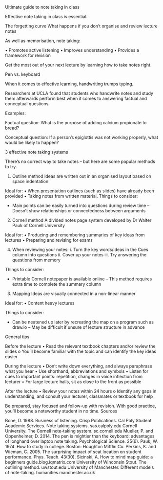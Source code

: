 Ultimate guide to note taking in class

Effective note taking in class is essential.

The forgetting curve
What happens if you don’t organise and review lecture notes

As well as memorisation, note taking:

• Promotes active listening
• Improves understanding
• Provides a framework for revision

Get the most out of your next lecture by learning how to take notes right.

Pen vs. keyboard

When it comes to effective learning, handwriting trumps typing.

Researchers at UCLA found that students who handwrite notes and study them afterwards perform best when it comes to answering factual and conceptual questions.

Examples:

Factual question: What is the purpose of adding calcium propionate to bread?

Conceptual question: If a person’s epiglottis was not working properly, what would be likely to happen?

3 effective note taking systems

There’s no correct way to take notes – but here are some popular methods to try.

1. Outline method
Ideas are written out in an organised layout based on space indentation

Ideal for:
• When presentation outlines (such as slides) have already been provided
• Taking notes from written material.
Things to consider:
+ Main points can be easily turned into questions during review time
– Doesn’t show relationships or connectedness between arguments

2. Cornell method
A divided notes page system developed by Dr Walter Pauk of Cornell University

Ideal for:
• Producing and remembering summaries of key ideas from lectures
• Preparing and revising for exams

4. When reviewing your notes:
i. Turn the key words/ideas in the Cues column into questions
ii. Cover up your notes
iii. Try answering the questions from memory

Things to consider:
+ Printable Cornell notepaper is available online
– This method requires extra time to complete the summary column

3. Mapping
Ideas are visually connected in a non-linear manner

Ideal for:
• Content heavy lectures

Things to consider:
+ Can be neatened up later by recreating the map on a program such as draw.io
– May be difficult if unsure of lecture structure in advance

General tips

Before the lecture
• Read the relevant textbook chapters and/or review the slides
o You’ll become familiar with the topic and can identify the key ideas easier

During the lecture
• Don’t write down everything, and always paraphrase what you hear
• Use shorthand, abbreviations and symbols
• Listen for cues to important points: repetition, changes in voice inflection from lecturer
• For large lecture halls, sit as close to the front as possible

After the lecture
• Review your notes within 24 hours
o Identify any gaps in understanding, and consult your lecturer, classmates or textbook for help

Be prepared, stay focused and follow-up with revision. With good practice, you’ll become a noteworthy student in no time.
Sources

Bone, D. 1988. Business of listening. Crisp Publications.
Cal Poly Student Academic Services. Note taking systems. sas.calpoly.edu
Cornell University. The Cornell note-taking system. sc.cornell.edu
Mueller, P. and Oppenheimer, D. 2014. The pen is mightier than the keyboard: advantages of longhand over laptop note taking. Psychological Science. 25(6).
Pauk, W. 1974. How to study in college. Boston: Houghton Mifflin Co.
Perkins, K. and Wieman, C. 2005. The surprising impact of seat location on student performance. Phys. Teach. 43(30).
Sicinski, A. How to mind map guide: a beginners guide.blog.iqmatrix.com
University of Winconsin Stout. The outlining method. uwstout.edu
University of Manchester. Different models of note-taking. humanities.manchester.ac.uk